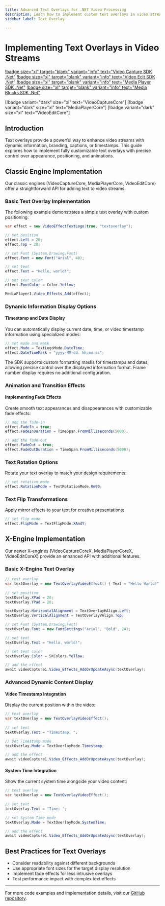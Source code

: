 ```yaml
---
title: Advanced Text Overlays for .NET Video Processing
description: Learn how to implement custom text overlays in video streams with complete control over font, size, color, position, rotation, and animation effects. Perfect for adding timestamps, captions, and dynamic text to your .NET video applications.
sidebar_label: Text Overlay

---
```


# Implementing Text Overlays in Video Streams

[!badge size="xl" target="blank" variant="info" text="Video Capture SDK .Net"](https://www.visioforge.com/video-capture-sdk-net) [!badge size="xl" target="blank" variant="info" text="Video Edit SDK .Net"](https://www.visioforge.com/video-edit-sdk-net) [!badge size="xl" target="blank" variant="info" text="Media Player SDK .Net"](https://www.visioforge.com/media-player-sdk-net) [!badge size="xl" target="blank" variant="info" text="Media Blocks SDK .Net"](https://www.visioforge.com/media-blocks-sdk-net)

[!badge variant="dark" size="xl" text="VideoCaptureCore"] [!badge variant="dark" size="xl" text="MediaPlayerCore"] [!badge variant="dark" size="xl" text="VideoEditCore"]

## Introduction

Text overlays provide a powerful way to enhance video streams with dynamic information, branding, captions, or timestamps. This guide explores how to implement fully customizable text overlays with precise control over appearance, positioning, and animations.

## Classic Engine Implementation

Our classic engines (VideoCaptureCore, MediaPlayerCore, VideoEditCore) offer a straightforward API for adding text to video streams.

### Basic Text Overlay Implementation

The following example demonstrates a simple text overlay with custom positioning:

```csharp
var effect = new VideoEffectTextLogo(true, "textoverlay");

// set position
effect.Left = 20;
effect.Top = 20;

// set Font (System.Drawing.Font)
effect.Font = new Font("Arial", 40);

// set text
effect.Text = "Hello, world!";

// set text color
effect.FontColor = Color.Yellow;

MediaPlayer1.Video_Effects_Add(effect);
```

### Dynamic Information Display Options

#### Timestamp and Date Display

You can automatically display current date, time, or video timestamp information using specialized modes:

```csharp
// set mode and mask
effect.Mode = TextLogoMode.DateTime;
effect.DateTimeMask = "yyyy-MM-dd. hh:mm:ss";
```

The SDK supports custom formatting masks for timestamps and dates, allowing precise control over the displayed information format. Frame number display requires no additional configuration.

### Animation and Transition Effects

#### Implementing Fade Effects

Create smooth text appearances and disappearances with customizable fade effects:

```csharp
// add the fade-in
effect.FadeIn = true; 
effect.FadeInDuration = TimeSpan.FromMilliseconds(5000);

// add the fade-out
effect.FadeOut = true;
effect.FadeOutDuration = TimeSpan.FromMilliseconds(5000);
```

### Text Rotation Options

Rotate your text overlay to match your design requirements:

```csharp
// set rotation mode
effect.RotationMode = TextRotationMode.Rm90;
```

### Text Flip Transformations

Apply mirror effects to your text for creative presentations:

```csharp
// set flip mode
effect.FlipMode = TextFlipMode.XAndY;
```

## X-Engine Implementation

Our newer X-engines (VideoCaptureCoreX, MediaPlayerCoreX, VideoEditCoreX) provide an enhanced API with additional features.

### Basic X-Engine Text Overlay

```csharp
// text overlay
var textOverlay = new TextOverlayVideoEffect() { Text = "Hello World!" };
 
// set position
textOverlay.XPad = 20;
textOverlay.YPad = 20;

textOverlay.HorizontalAlignment = TextOverlayHAlign.Left;
textOverlay.VerticalAlignment = TextOverlayVAlign.Top;

// set Font (System.Drawing.Font)
textOverlay.Font = new FontSettings("Arial", "Bold", 24);

// set text
textOverlay.Text = "Hello, world!";

// set text color
textOverlay.Color = SKColors.Yellow;

// add the effect
await videoCapture1.Video_Effects_AddOrUpdateAsync(textOverlay);
```

### Advanced Dynamic Content Display

#### Video Timestamp Integration

Display the current position within the video:

```csharp
// text overlay
var textOverlay = new TextOverlayVideoEffect();
  
// set text
textOverlay.Text = "Timestamp: ";

// set Timestamp mode
textOverlay.Mode = TextOverlayMode.Timestamp;

// add the effect
await videoCapture1.Video_Effects_AddOrUpdateAsync(textOverlay);
```

#### System Time Integration

Show the current system time alongside your video content:

```csharp
// text overlay
var textOverlay = new TextOverlayVideoEffect();
 
// set text
textOverlay.Text = "Time: ";

// set System Time mode
textOverlay.Mode = TextOverlayMode.SystemTime;

// add the effect
await videoCapture1.Video_Effects_AddOrUpdateAsync(textOverlay);
```

## Best Practices for Text Overlays

- Consider readability against different backgrounds
- Use appropriate font sizes for the target display resolution
- Implement fade effects for less intrusive overlays
- Test performance impact with complex text effects

---

For more code examples and implementation details, visit our [GitHub repository](https://github.com/visioforge/.Net-SDK-s-samples).
